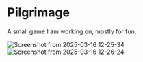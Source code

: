 # Pilgrimage
A small game I am working on, mostly for fun.

![Screenshot from 2025-03-16 12-25-34](https://github.com/user-attachments/assets/7b33c3b3-be4b-4389-a9b1-f8d578bc5cc8)
![Screenshot from 2025-03-16 12-26-24](https://github.com/user-attachments/assets/198cfef4-6db4-4eca-b3ce-680d3877750b)
